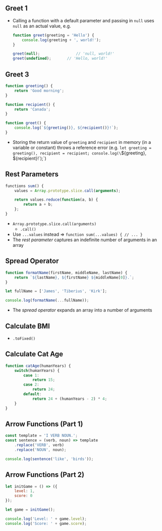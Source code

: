 ## Greet 1
* Calling a function with a default parameter and passing in `null` uses `null` as an actual value, e.g.
	```js
	function greet(greeting = 'Hello') {
		console.log(greeting + ', world!');
	}

	greet(null);				// 'null, world!'
	greet(undefined);		// 'Hello, world!'
	```

## Greet 3
```js
function greeting() {
	return 'Good morning';
}

function recipient() {
	return 'Canada';
}

function greet() {
	console.log(`${greeting()}, ${recipient()}!`);
}
```
* Storing the return value of `greeting` and `recipient` in memory (in a variable or constant) throws a reference error (e.g. `let greeting = greeting(), recipient = recipient; console.log(\`${greeting}, ${recipient}!\`);`)

## Rest Parameters
```js
functions sum() {
	values = Array.prototype.slice.call(arguments);

	return values.reduce(function(a, b) {
		return a + b;
	};
}
```
* `Array.prototype.slice.call(arguments)`
	* `.call()`
* Use `...values` instead => `function sum(...values) { // ... }`
* The _rest parameter_ captures an indefinite number of arguments in an array

## Spread Operator
```js
function formatName(firstName, middleName, lastName) {
	return `${lastName}, ${firstName} ${middleName[0]}.`;
}

let fullName = ['James', 'Tiberius', 'Kirk'];

console.log(formatName(...fullName));
```
* The _spread operator_ expands an array into a number of arguments

## Calculate BMI
* `.toFixed()`

## Calculate Cat Age
```js
function catAge(humanYears) {
	switch(humanYears) {
		case 1:
			return 15;
		case 2:
			return 24;
		default:
			return 24 + (humanYears - 2) * 4;
	}
}
```

## Arrow Functions (Part 1)
```js
const template = 'I VERB NOUN.';
const sentence = (verb, noun) => template
	.replace('VERB', verb)
	.replace('NOUN', noun);

console.log(sentence('like', 'birds'));
```

## Arrow Functions (Part 2)
```js
let initGame = () => ({
	level: 1,
	score: 0
});

let game = initGame();

console.log('Level: ' + game.level);
console.log('Score: ' + game.score);
```
